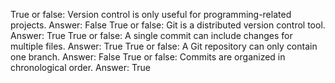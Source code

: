 True or false: Version control is only useful for programming-related projects. Answer: False
True or false: Git is a distributed version control tool. Answer: True
True or false: A single commit can include changes for multiple files. Answer: True
True or false: A Git repository can only contain one branch. Answer: False
True or false: Commits are organized in chronological order. Answer: True
